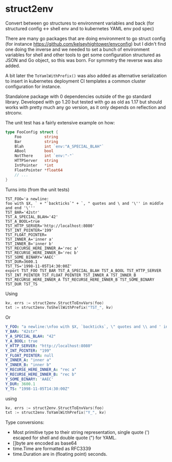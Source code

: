 # struct2env

Convert between go structures to environment variables and back (for structured config &lt;-> shell env and to kubernetes YAML env pod spec)

There are many go packages that are doing environment to go struct config (for instance https://github.com/kelseyhightower/envconfig) but I didn't find one doing the inverse and we needed to set a bunch of environment variables for shell and other tools to get some configuration structured as JSON and Go object, so this was born. For symmetry the reverse was also added.

A bit later the `ToYamlWithPrefix()` was also added as alternative serialization to insert in kubernetes deployment CI templates a common cluster configuration for instance.

Standalone package with 0 dependencies outside of the go standard library. Developed with go 1.20 but tested with go as old as 1.17
but should works with pretty much any go version, as it only depends on reflection and strconv.


The unit test has a fairly extensive example on how:
```go
type FooConfig struct {
	Foo          string
	Bar          string
	Blah         int `env:"A_SPECIAL_BLAH"`
	ABool        bool
	NotThere     int `env:"-"`
	HTTPServer   string
	IntPointer   *int
	FloatPointer *float64
    // ...
}
```

Turns into (from the unit tests)
```shell
TST_FOO='a newline:
foo with $X, ` + "`backticks`" + `, " quotes and \ and '\'' in middle and end '\'''
TST_BAR='42str'
TST_A_SPECIAL_BLAH='42'
TST_A_BOOL=true
TST_HTTP_SERVER='http://localhost:8080'
TST_INT_POINTER='199'
TST_FLOAT_POINTER=
TST_INNER_A='inner a'
TST_INNER_B='inner b'
TST_RECURSE_HERE_INNER_A='rec a'
TST_RECURSE_HERE_INNER_B='rec b'
TST_SOME_BINARY='AAEC'
TST_DUR=3600.1
TST_TS='1998-11-05T14:30:00Z'
export TST_FOO TST_BAR TST_A_SPECIAL_BLAH TST_A_BOOL TST_HTTP_SERVER TST_INT_POINTER TST_FLOAT_POINTER TST_INNER_A TST_INNER_B TST_RECURSE_HERE_INNER_A TST_RECURSE_HERE_INNER_B TST_SOME_BINARY TST_DUR TST_TS
```

Using
```go
kv, errs := struct2env.StructToEnvVars(foo)
txt := struct2env.ToShellWithPrefix("TST_", kv)
```

Or

```yaml
Y_FOO: "a newline:\nfoo with $X, `backticks`, \" quotes and \\ and ' in middle and end '"
Y_BAR: "42str"
Y_A_SPECIAL_BLAH: "42"
Y_A_BOOL: true
Y_HTTP_SERVER: "http://localhost:8080"
Y_INT_POINTER: "199"
Y_FLOAT_POINTER: null
Y_INNER_A: "inner a"
Y_INNER_B: "inner b"
Y_RECURSE_HERE_INNER_A: "rec a"
Y_RECURSE_HERE_INNER_B: "rec b"
Y_SOME_BINARY: 'AAEC'
Y_DUR: 3600.1
Y_TS: "1998-11-05T14:30:00Z"
```

using
```go
kv, errs := struct2env.StructToEnvVars(foo)
txt := struct2env.ToYamlWithPrefix("Y_", kv)
```

Type conversions:

- Most primitive type to their string representation, single quote (') escaped for shell and double quote (") for YAML.
- []byte are encoded as base64
- time.Time are formatted as RFC3339
- time.Duration are in (floating point) seconds.
